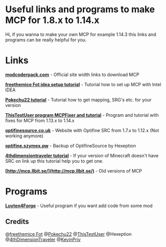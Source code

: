 # Useful links and programs to make MCP for 1.8.x to 1.14.x

Hi, if you wanna to make your own MCP for example 1.14.3 this links and programs can be really helpful for you.

# Links
**[modcoderpack.com](http://www.modcoderpack.com/)** - 
Official site width links to download MCP

**[freethemice Fot idea setup tutorial](https://www.youtube.com/watch?v=KgeAAOip-7c)** - Tutorial how to set up MCP with Intel IDEA

**[Pokechu22 tutorial](https://gist.github.com/Pokechu22/97bf5bd528eeadef09dcbae8a15b009f)** - 
Tutorial how to get mapping, SRG's etc. for your version

**[ThisTestUser program MCPFixer and tutorial](https://github.com/ThisTestUser/MCPFixer)** - Program and tutorial with fixes for MCP from 1.13.x to 1.14.x


**[optifinesource.co.uk](https://optifinesource.co.uk/)** - Website with Optifine SRC from 1.7.x to 1.12.x (Not working anymore)

**[optifine.szymex.pw](https://optifine.szymex.pw/)** - Backup of OptifineSource by Hexeption

**[4thdimensiontraveler tutorial](https://4thdimensiontraveler.fandom.com/wiki/Decompiling_Optifine)** - If your version of Minecraft doesn't have SRC on link up this tutorial help you to get one.

**[http://mcp.llbit.se/](http://mcp.llbit.se/)** - Old versions of MCP

# Programs
**[Luyten4Forge](https://github.com/KevinPriv/Luyten4Forge)** - Useful program if you want add code from some mod

## Credits
@[freethemice Fot](https://www.youtube.com/channel/UCexD2je8MBjZnvFlR72L0nw)
@[Pokechu22](https://gist.github.com/Pokechu22)
@[ThisTestUser](https://gist.github.com/ThisTestUser)
@Hexeption
@[4thDimensionTraveler](https://4thdimensiontraveler.fandom.com/wiki/User:4thDimensionTraveler)
@[KevinPriv](https://github.com/KevinPriv)
